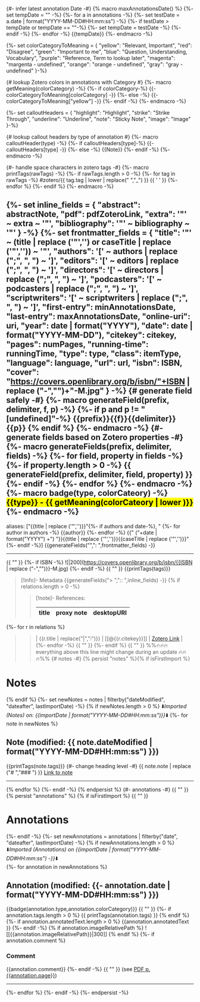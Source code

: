 {#- infer latest annotation Date -#}
{% macro maxAnnotationsDate() %}
   {%- set tempDate = "" -%}
	{%- for a in annotations -%}
		{%- set testDate = a.date | format("YYYY-MM-DD#HH:mm:ss") -%}
		{%- if testDate > tempDate or tempDate == ""-%}
			{%- set tempDate = testDate -%}
		{%- endif -%}
	{%- endfor -%}
	{{tempDate}}
{%- endmacro -%}

{%- set colorCategoryToMeaning = {
"yellow": "Relevant, Important",
"red": "Disagree",
"green": "Important to me",
"blue": "Question, Understanding, Vocabulary",
"purple": "Reference, Term to lookup later",
"magenta": "margenta - undefined",
"orange": "orange - undefined",
"gray": "gray - undefined"
}-%}

{# lookup Zotero colors in annotations with Category #}
{%- macro getMeaning(colorCategory) -%}
	{%- if colorCategory-%}
		{{- colorCategoryToMeaning[colorCategory] -}}
	{%- else -%}
		{{- colorCategoryToMeaning["yellow"] -}}
	{%- endif -%}
{%- endmacro -%}

{%- set calloutHeaders = {
"highlight": "Highlight",
"strike": "Strike Through",
"underline": "Underline",
"note": "Sticky Note",
"image": "Image"
}-%}

{# lookup callout headers by type of annotation #}
{%- macro calloutHeader(type) -%}
	{%- if calloutHeaders[type]-%}
		{{- calloutHeaders[type] -}}
	{%- else -%}
		{{Note}}
	{%- endif -%}
{%- endmacro -%}

{#- handle space characters in zotero tags -#}
{%- macro printTags(rawTags) -%}
	{%- if rawTags.length > 0 -%}
		{%- for tag in rawTags -%}
			#zotero/{{ tag.tag | lower | replace(" ","_") }} {{ ' ' }} 
		{%- endfor %}
	{%- endif %}
{%- endmacro -%}

{%- set inline_fields = {
"abstract": abstractNote,
"pdf": pdfZoteroLink, 
"extra": '"' ~ extra ~ '"',
"bibliography": '"' ~ bibliography ~ '"'
}
-%}
{%- set frontmatter_fields = {
"title": '"' ~ (title | replace ('"','') or caseTitle | replace ('"','')) ~ '"',
"authors": '[' ~ authors | replace (";", ", ") ~ ']',
"editors": '[' ~ editors | replace (";", ", ") ~ ']',
"directors": '[' ~ directors | replace (";", ", ") ~ ']',
"podcasters": '[' ~ podcasters | replace (";", ", ") ~ ']',
"scriptwriters": '[' ~ scriptwriters | replace (";", ", ") ~ ']',
"first-entry": minAnnotationsDate,
"last-entry": maxAnnotationsDate,
"online-uri": uri,
"year": date | format("YYYY"),
"date": date | format("YYYY-MM-DD"),
"citekey": citekey,
"pages": numPages,
"running-time": runningTime,
"type": type,
"class": itemType,
"language": language,
"url": url,
"isbn": ISBN,
"cover": "https://covers.openlibrary.org/b/isbn/"+ISBN | replace ("-","")+"-M.jpg"
}
-%}
{# generate field safely -#}
{%- macro generateField(prefix, delimiter, f, p) -%}
{%- if p and p != "[undefined]"-%}
{{prefix}}{{f}}{{delimiter}}{{p}}
{% endif %}
{%- endmacro -%}
{#- generate fields based on Zotero properties -#}
{%- macro generateFields(prefix, delimiter, fields) -%}
{%- for field, property in fields -%}
{%- if property.length > 0 -%}
{{ generateField(prefix, delimiter, field, property) }}
{%- endif -%}
{%- endfor %}
{%- endmacro -%}
{%- macro badge(type, colorCateory) -%}
<mark style="background-color: {{ colorCateory | lower }}">{{type}} - {{ getMeaning(colorCateory | lower )}}</mark>
{%- endmacro -%}
---
aliases: ["{{title | replace ('"','')}}"{%- if authors and date-%}, "
{%- for author in authors -%}
{{author}}
{%- endfor -%}
{{" ("+date | format("YYYY") +") "}}{{title | replace ('"','')}}{{caseTitle | replace ('"','')}}"{%- endif -%}]
{{generateFields("",": ",frontmatter_fields) -}}

---

{{ "" }}
{%- if ISBN -%}
![|200](https://covers.openlibrary.org/b/isbn/{{ISBN | replace ("-","")}}-M.jpg)
{%- endif -%}
{{ "" }}
{{printTags(tags)}}
> [!info]- Metadata
{{generateFields("> ",":: ",inline_fields) -}}
{% if relations.length > 0 -%}
> 
> > [!note]- References:  
> >
> > | title | proxy note | desktopURI |
> > | --- | --- | --- |
{%- for r in relations %}
> > | {{r.title | replace("|","❕")}} | [[@{{r.citekey}}]] | [Zotero Link]({{r.desktopURI}}) |
{%- endfor -%}
{{ "" }}
{%- endif %}
{{ "" }}
%%🔥🔥🔥everything above this line might change during an update 🔥🔥🔥%%
{# notes -#}
{% persist "notes" %}{% if isFirstImport %}
# Notes
{% endif %}
{%- set newNotes = notes | filterby("dateModified", "dateafter", lastImportDate) -%}
{% if newNotes.length > 0 %}
⬇️*Imported (Notes) on: {{importDate | format("YYYY-MM-DD#HH:mm:ss")}}*⬇️
{%- for note in newNotes %}
## Note (modified: {{ note.dateModified | format("YYYY-MM-DD#HH:mm:ss") }})
{{printTags(note.tags)}}
{#- change heading level -#}
{{ note.note | replace ("# ","### ") }}
[Link to note]({{note.uri}})

---
{% endfor %}
{%- endif -%} 
{% endpersist %}
{#- annotations -#}
{{ "" }}
{% persist "annotations" %}	{% if isFirstImport %}
{{ "" }}
# Annotations
{%- endif -%}
{%- set newAnnotations = annotations | filterby("date", "dateafter", lastImportDate) -%}
{% if newAnnotations.length > 0 %}
⬇️*Imported (Annotations) on {{importDate | format("YYYY-MM-DD#HH:mm:ss") -}}*⬇️	
{%- for annotation in newAnnotations %}
## Annotation (modified: {{- annotation.date | format("YYYY-MM-DD#HH:mm:ss") }})
{{badge(annotation.type,annotation.colorCategory)}}
{{ "" }}
{%- if annotation.tags.length > 0 %} 
{{ printTags(annotation.tags) }}
{% endif %}
{%- if annotation.annotatedText.length > 0 %} 
{{annotation.annotatedText }} 
{%- endif -%}
{% if annotation.imageRelativePath %}
![[{{annotation.imageRelativePath}}|300]]
{% endif %}
{%- if annotation.comment %} 
### Comment
{{annotation.comment}}
{%- endif -%}
{{ "" }}
(see [PDF p. {{annotation.page}}]({{annotation.desktopURI}}))

---
{%- endfor %}
{%- endif -%}
{%- endpersist -%}